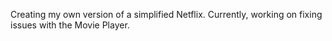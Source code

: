 Creating my own version of a simplified Netflix. Currently, working on fixing issues with the Movie Player.
